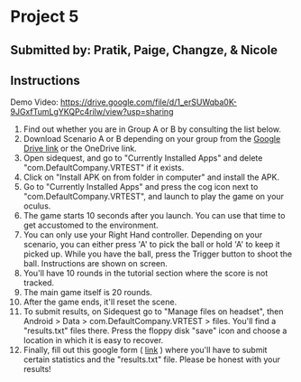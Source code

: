 # Project 5

## Submitted by: Pratik, Paige, Changze, & Nicole

## Instructions

Demo Video: https://drive.google.com/file/d/1_erSUWqba0K-9JGxfTumLgYKQPc4rilw/view?usp=sharing
<ol>
    <li> Find out whether you are in Group A or B by consulting the list below.
    <li> Download Scenario A or B depending on your group from the <a href="https://drive.google.com/drive/folders/18P2PwiJ5iH_3_md11L660ygQV_pW_0dY?usp=sharing">Google Drive link</a> or the OneDrive link. 
    <li> Open sidequest, and go to "Currently Installed Apps" and delete "com.DefaultCompany.VRTEST" if it exists. 
    <li> Click on "Install APK on from folder in computer" and install the APK.
    <li> Go to "Currently Installed Apps" and press the cog icon next to "com.DefaultCompany.VRTEST", and launch to play the game on your oculus.
    <li> The game starts 10 seconds after you launch. You can use that time to get accustomed to the environment.
    <li> You can only use your Right Hand controller. Depending on your scenario, you can either press 'A' to pick the ball or hold 'A' to keep it picked up. While you have the ball, press the Trigger button to shoot the ball. Instructions are shown on screen.
    <li> You'll have 10 rounds in the tutorial section where the score is not tracked.
    <li> The main game itself is 20 rounds. 
    <li> After the game ends, it'll reset the scene.
    <li> To submit results, on Sidequest go to "Manage files on headset", then Android > Data > com.DefaultCompany.VRTEST > files. You'll find a "results.txt" files there. Press the floppy disk "save" icon and choose a location in which it is easy to recover.
    <li> Finally, fill out this google form ( <a href="https://forms.gle/JTFuKaxK7Mx88gEw7">link</a> ) where you'll have to submit certain statistics and the "results.txt" file. Please be honest with your results!  
</ol>
